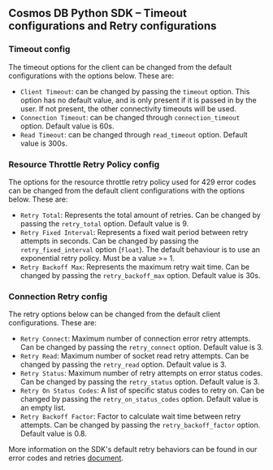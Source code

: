 ## Cosmos DB Python SDK – Timeout configurations and Retry configurations

### Timeout config

The timeout options for the client can be changed from the default configurations with the options below. These are:
- `Client Timeout`: can be changed by passing the `timeout` option. This option has no default value, and is only present
if it is passed in by the user. If not present, the other connectivity timeouts will be used.
- `Connection Timeout`: can be changed through `connection_timeout` option. Default value is 60s.
- `Read Timeout`: can be changed through `read_timeout` option. Default value is 300s.


### Resource Throttle Retry Policy config

The options for the resource throttle retry policy used for 429 error codes can be changed from the default client configurations with the options below. These are:
- `Retry Total`: Represents the total amount of retries. Can be changed by passing the `retry_total` option. Default value is 9.
- `Retry Fixed Interval`: Represents a fixed wait period between retry attempts in seconds. Can be changed by passing the
`retry_fixed_interval` option (`float`). The default behaviour is to use an exponential retry policy. Must be a value >= 1.
- `Retry Backoff Max`: Represents the maximum retry wait time. Can be changed by passing the `retry_backoff_max` option. Default value is 30s.


### Connection Retry config

The retry options below can be changed from the default client configurations. These are:
- `Retry Connect`: Maximum number of connection error retry attempts. Can be changed by passing the `retry_connect` option. Default value is 3.
- `Retry Read`: Maximum number of socket read retry attempts. Can be changed by passing the `retry_read` option. Default value is 3.
- `Retry Status`: Maximum number of retry attempts on error status codes. Can be changed by passing the `retry_status` option. Default value is 3.
- `Retry On Status Codes`: A list of specific status codes to retry on. Can be changed by passing the `retry_on_status_codes` option. Default value is an empty list.
- `Retry Backoff Factor`: Factor to calculate wait time between retry attempts. Can be changed by passing the `retry_backoff_factor` option. Default value is 0.8.

More information on the SDK's default retry behaviors can be found in our error codes and retries [document](https://github.com/Azure/azure-sdk-for-python/blob/main/sdk/cosmos/azure-cosmos/docs/ErrorCodesAndRetries.md).